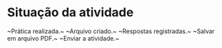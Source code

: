 # Situação da atividade

~Prática realizada.~
~Arquivo criado.~
~Respostas registradas.~
~Salvar em arquivo PDF.~
~Enviar a atividade.~
